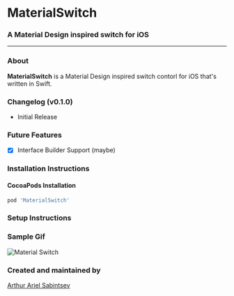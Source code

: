 # MaterialSwitch

### A Material Design inspired switch for iOS

---
### About
**MaterialSwitch** is a Material Design inspired switch contorl for iOS that's written in Swift.

### Changelog (v0.1.0)
- Initial Release

### Future Features
- [x] Interface Builder Support (maybe)

### Installation Instructions

#### CocoaPods Installation
```ruby
pod 'MaterialSwitch'
```

### Setup Instructions	

### Sample Gif

![Material Switch](https://github.com/ArtSabintsev/MaterialSwitch/blob/master/MaterialSwitch?raw=gif "Material Switch")

### Created and maintained by
[Arthur Ariel Sabintsev](http://www.sabintsev.com/)
